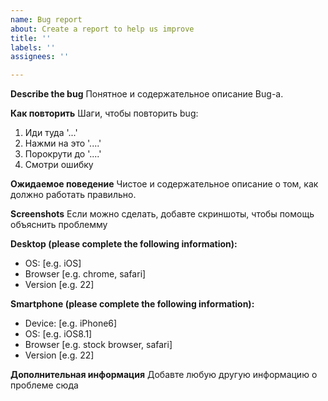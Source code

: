 ```yaml
---
name: Bug report
about: Create a report to help us improve
title: ''
labels: ''
assignees: ''

---
```


**Describe the bug**
Понятное и содержательное описание Bug-а.

**Как повторить**
Шаги, чтобы повторить bug:
1. Иди туда '...'
2. Нажми на это '....'
3. Порокрути до '....'
4. Смотри ошибку

**Ожидаемое поведение**
Чистое и содержательное описание о том, как должно работать правильно.

**Screenshots**
Если можно сделать, добавте скриншоты, чтобы помощь объяснить проблемму

**Desktop (please complete the following information):**
 - OS: [e.g. iOS]
 - Browser [e.g. chrome, safari]
 - Version [e.g. 22]

**Smartphone (please complete the following information):**
 - Device: [e.g. iPhone6]
 - OS: [e.g. iOS8.1]
 - Browser [e.g. stock browser, safari]
 - Version [e.g. 22]

**Дополнительная информация**
Добавте любую другую информацию о проблеме сюда
